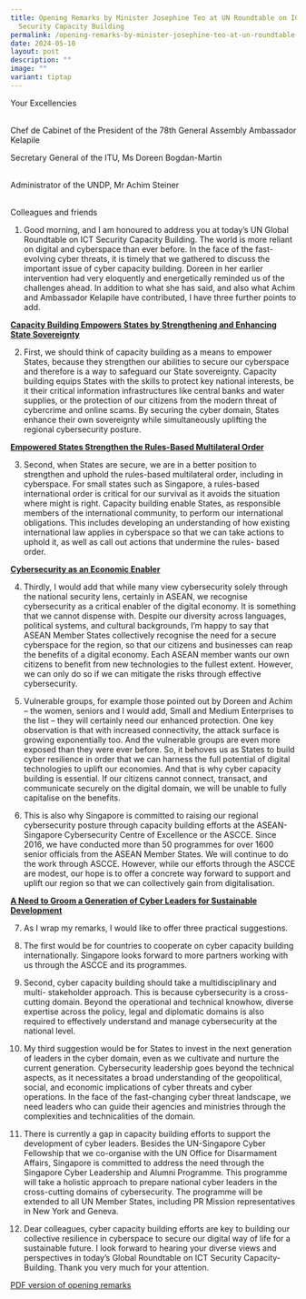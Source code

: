 ```yaml
---
title: Opening Remarks by Minister Josephine Teo at UN Roundtable on ICT
  Security Capacity Building
permalink: /opening-remarks-by-minister-josephine-teo-at-un-roundtable-on-ict-security-capacity-building/
date: 2024-05-10
layout: post
description: ""
image: ""
variant: tiptap
---
```

<p>Your Excellencies</p>
<p>
<br>Chef de Cabinet of the President of the 78th General Assembly Ambassador
Kelapile</p>
<p></p>
<p>Secretary General of the ITU, Ms Doreen Bogdan-Martin</p>
<p>
<br>Administrator of the UNDP, Mr Achim Steiner</p>
<p>
<br>Colleagues and friends</p>
<ol data-tight="true" class="tight">
<li>
<p>Good morning, and I am honoured to address you at today’s UN Global Roundtable
on ICT Security Capacity Building. The world is more reliant on digital
and cyberspace than ever before. In the face of the fast-evolving cyber
threats, it is timely that we gathered to discuss the important issue of
cyber capacity building. Doreen in her earlier intervention had very eloquently
and energetically reminded us of the challenges ahead. In addition to what
she has said, and also what Achim and Ambassador Kelapile have contributed,
I have three further points to add.</p>
</li>
</ol>
<p><strong><u>Capacity Building Empowers States by Strengthening and Enhancing State Sovereignty</u></strong>
</p>
<ol start="2" data-tight="true" class="tight">
<li>
<p>First, we should think of capacity building as a means to empower States,
because they strengthen our abilities to secure our cyberspace and therefore
is a way to safeguard our State sovereignty. Capacity building equips States
with the skills to protect key national interests, be it their critical
information infrastructures like central banks and water supplies, or the
protection of our citizens from the modern threat of cybercrime and online
scams. By securing the cyber domain, States enhance their own sovereignty
while simultaneously uplifting the regional cybersecurity posture.</p>
</li>
</ol>
<p><strong><u>Empowered States Strengthen the Rules-Based Multilateral Order</u></strong>
</p>
<ol start="3" data-tight="true" class="tight">
<li>
<p>Second, when States are secure, we are in a better position to strengthen
and uphold the rules-based multilateral order, including in cyberspace.
For small states such as Singapore, a rules-based international order is
critical for our survival as it avoids the situation where might is right.
Capacity building enable States, as responsible members of the international
community, to perform our international obligations. This includes developing
an understanding of how existing international law applies in cyberspace
so that we can take actions to uphold it, as well as call out actions that
undermine the rules- based order.</p>
</li>
</ol>
<p><strong><u>Cybersecurity as an Economic Enabler</u></strong>
</p>
<ol start="4" data-tight="true" class="tight">
<li>
<p>Thirdly, I would add that while many view cybersecurity solely through
the national security lens, certainly in ASEAN, we recognise cybersecurity
as a critical enabler of the digital economy. It is something that we cannot
dispense with. Despite our diversity across languages, political systems,
and cultural backgrounds, I’m happy to say that ASEAN Member States collectively
recognise the need for a secure cyberspace for the region, so that our
citizens and businesses can reap the benefits of a digital economy. Each
ASEAN member wants our own citizens to benefit from new technologies to
the fullest extent. However, we can only do so if we can mitigate the risks
through effective cybersecurity.</p>
<p></p>
</li>
<li>
<p>Vulnerable groups, for example those pointed out by Doreen and Achim –
the women, seniors and I would add, Small and Medium Enterprises to the
list – they will certainly need our enhanced protection. One key observation
is that with increased connectivity, the attack surface is growing exponentially
too. And the vulnerable groups are even more exposed than they were ever
before. So, it behoves us as States to build cyber resilience in order
that we can harness the full potential of digital technologies to uplift
our economies. And that is why cyber capacity building is essential. If
our citizens cannot connect, transact, and communicate securely on the
digital domain, we will be unable to fully capitalise on the benefits.</p>
<p></p>
</li>
<li>
<p>This is also why Singapore is committed to raising our regional cybersecurity
posture through capacity building efforts at the ASEAN-Singapore Cybersecurity
Centre of Excellence or the ASCCE. Since 2016, we have conducted more than
50 programmes for over 1600 senior officials from the ASEAN Member States.
We will continue to do the work through ASCCE. However, while our efforts
through the ASCCE are modest, our hope is to offer a concrete way forward
to support and uplift our region so that we can collectively gain from
digitalisation.</p>
</li>
</ol>
<p><strong><u>A Need to Groom a Generation of Cyber Leaders for Sustainable Development</u></strong>
</p>
<ol start="7" data-tight="true" class="tight">
<li>
<p>As I wrap my remarks, I would like to offer three practical suggestions.</p>
<p></p>
</li>
<li>
<p>The first would be for countries to cooperate on cyber capacity building
internationally. Singapore looks forward to more partners working with
us through the ASCCE and its programmes.</p>
<p></p>
</li>
<li>
<p>Second, cyber capacity building should take a multidisciplinary and multi-
stakeholder approach. This is because cybersecurity is a cross-cutting
domain. Beyond the operational and technical knowhow, diverse expertise
across the policy, legal and diplomatic domains is also required to effectively
understand and manage cybersecurity at the national level.</p>
<p></p>
</li>
<li>
<p>My third suggestion would be for States to invest in the next generation
of leaders in the cyber domain, even as we cultivate and nurture the current
generation. Cybersecurity leadership goes beyond the technical aspects,
as it necessitates a broad understanding of the geopolitical, social, and
economic implications of cyber threats and cyber operations. In the face
of the fast-changing cyber threat landscape, we need leaders who can guide
their agencies and ministries through the complexities and technicalities
of the domain.</p>
<p></p>
</li>
<li>
<p>There is currently a gap in capacity building efforts to support the development
of cyber leaders. Besides the UN-Singapore Cyber Fellowship that we co-organise
with the UN Office for Disarmament Affairs, Singapore is committed to address
the need through the Singapore Cyber Leadership and Alumni Programme. This
programme will take a holistic approach to prepare national cyber leaders
in the cross-cutting domains of cybersecurity. The programme will be extended
to all UN Member States, including PR Mission representatives in New York
and Geneva.</p>
<p></p>
</li>
<li>
<p>Dear colleagues, cyber capacity building efforts are key to building our
collective resilience in cyberspace to secure our digital way of life for
a sustainable future. I look forward to hearing your diverse views and
perspectives in today’s Global Roundtable on ICT Security Capacity-Building.
Thank you very much for your attention.</p>
</li>
</ol>
<p><a href="/files/Speeches 2024/Opening_Remarks_by_Minister_Josephine_Teo_at_UN_Roundtable_on_ICT_Security_Capacity_Building__10_May_.pdf" rel="noopener noreferrer nofollow" target="_blank">PDF version of opening remarks</a>
</p>
<p></p>
